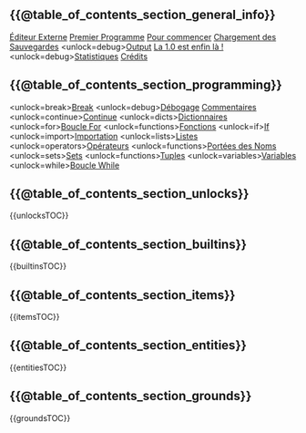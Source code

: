 ## {{@table_of_contents_section_general_info}}
[Éditeur Externe](docs/external_editor.md)      [Premier Programme](docs/first_program.md)      [Pour commencer](docs/getting_started.md)      [Chargement des Sauvegardes](docs/backup.md)      <unlock=debug>[Output](docs/output.md)      </unlock>[La 1.0 est enfin là !](docs/patchnotes.md)      <unlock=debug>[Statistiques](docs/stats.md)      </unlock>      [Crédits](docs/credits.md)

## {{@table_of_contents_section_programming}}
<unlock=break>[Break](docs/scripting/break.md)      </unlock><unlock=debug>[Débogage](docs/scripting/debug.md)      </unlock>[Commentaires](docs/scripting/comments.md)      <unlock=continue>[Continue](docs/scripting/continue.md)      </unlock><unlock=dicts>[Dictionnaires](docs/scripting/dicts.md)      </unlock><unlock=for>[Boucle For](docs/scripting/for.md)      </unlock><unlock=functions>[Fonctions](docs/scripting/functions.md)      </unlock><unlock=if>[If](docs/scripting/if.md)      </unlock><unlock=import>[Importation](docs/scripting/import.md)      </unlock><unlock=lists>[Listes](docs/scripting/lists.md)      </unlock><unlock=operators>[Opérateurs](docs/scripting/operators.md)      </unlock><unlock=functions>[Portées des Noms](docs/scripting/scopes.md)      </unlock><unlock=sets>[Sets](docs/scripting/sets.md)      </unlock><unlock=functions>[Tuples](docs/scripting/tuples.md)      </unlock><unlock=variables>[Variables](docs/scripting/variables.md)      </unlock><unlock=while>[Boucle While](docs/scripting/while.md)      </unlock>

## {{@table_of_contents_section_unlocks}}
{{unlocksTOC}}

## {{@table_of_contents_section_builtins}}
{{builtinsTOC}}

## {{@table_of_contents_section_items}}
{{itemsTOC}}

## {{@table_of_contents_section_entities}}
{{entitiesTOC}}

## {{@table_of_contents_section_grounds}}
{{groundsTOC}}
